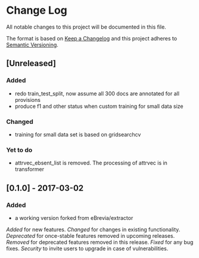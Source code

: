 # Change Log

All notable changes to this project will be documented in this file.

The format is based on [Keep a Changelog](http://keepachangelog.com/)
and this project adheres to [Semantic Versioning](http://semver.org/).

## [Unreleased]
### Added
- redo train_test_split, now assume all 300 docs are annotated for all provisions
- produce f1 and other status when custom training for small data size

### Changed
- training for small data set is based on gridsearchcv

### Yet to do
- attrvec_ebsent_list is removed.  The processing of attrvec is in transformer


## [0.1.0] - 2017-03-02
### Added
- a working version forked from eBrevia/extractor


*Added* for new features.
*Changed* for changes in existing functionality.
*Deprecated* for once-stable features removed in upcoming releases.
*Removed* for deprecated features removed in this release.
*Fixed* for any bug fixes.
*Security* to invite users to upgrade in case of vulnerabilities.
